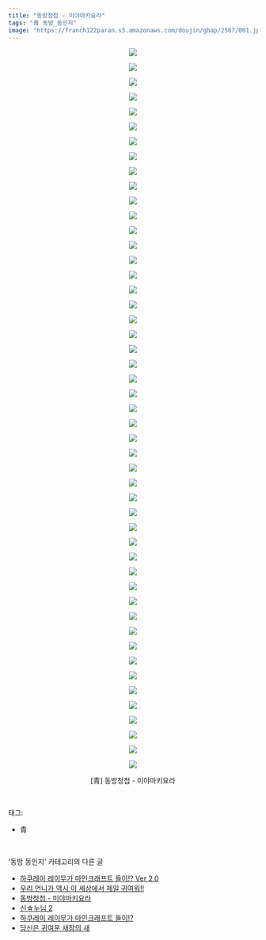 ```yaml
---
title: "동방청첩 - 미야마키요라"
tags: "青 동방_동인지"
image: "https://franch122paran.s3.amazonaws.com/doujin/ghap/2587/001.jpg"
---
```

<div class="article">
<p style="text-align: center; clear: none; float: none;"><img src="{{ site.imgserver7 }}/ghap/2587/001.jpg"/></p>
<p style="text-align: center; clear: none; float: none;"><img src="{{ site.imgserver7 }}/ghap/2587/002.jpg"/></p>
<p style="text-align: center; clear: none; float: none;"><img src="{{ site.imgserver7 }}/ghap/2587/003.jpg"/></p>
<p style="text-align: center; clear: none; float: none;"><img src="{{ site.imgserver7 }}/ghap/2587/004.jpg"/></p>
<p style="text-align: center; clear: none; float: none;"><img src="{{ site.imgserver7 }}/ghap/2587/005.jpg"/></p>
<p style="text-align: center; clear: none; float: none;"><img src="{{ site.imgserver7 }}/ghap/2587/006.jpg"/></p>
<p style="text-align: center; clear: none; float: none;"><img src="{{ site.imgserver7 }}/ghap/2587/007.jpg"/></p>
<p style="text-align: center; clear: none; float: none;"><img src="{{ site.imgserver7 }}/ghap/2587/008.jpg"/></p>
<p style="text-align: center; clear: none; float: none;"><img src="{{ site.imgserver7 }}/ghap/2587/009.jpg"/></p>
<p style="text-align: center; clear: none; float: none;"><img src="{{ site.imgserver7 }}/ghap/2587/010.jpg"/></p>
<p style="text-align: center; clear: none; float: none;"><img src="{{ site.imgserver7 }}/ghap/2587/011.jpg"/></p>
<p style="text-align: center; clear: none; float: none;"><img src="{{ site.imgserver7 }}/ghap/2587/012.jpg"/></p>
<p style="text-align: center; clear: none; float: none;"><img src="{{ site.imgserver7 }}/ghap/2587/013.jpg"/></p>
<p style="text-align: center; clear: none; float: none;"><img src="{{ site.imgserver7 }}/ghap/2587/014.jpg"/></p>
<p style="text-align: center; clear: none; float: none;"><img src="{{ site.imgserver7 }}/ghap/2587/015.jpg"/></p>
<p style="text-align: center; clear: none; float: none;"><img src="{{ site.imgserver7 }}/ghap/2587/016.jpg"/></p>
<p style="text-align: center; clear: none; float: none;"><img src="{{ site.imgserver7 }}/ghap/2587/017.jpg"/></p>
<p style="text-align: center; clear: none; float: none;"><img src="{{ site.imgserver7 }}/ghap/2587/018.jpg"/></p>
<p style="text-align: center; clear: none; float: none;"><img src="{{ site.imgserver7 }}/ghap/2587/019.jpg"/></p>
<p style="text-align: center; clear: none; float: none;"><img src="{{ site.imgserver7 }}/ghap/2587/020.jpg"/></p>
<p style="text-align: center; clear: none; float: none;"><img src="{{ site.imgserver7 }}/ghap/2587/021.jpg"/></p>
<p style="text-align: center; clear: none; float: none;"><img src="{{ site.imgserver7 }}/ghap/2587/022.jpg"/></p>
<p style="text-align: center; clear: none; float: none;"><img src="{{ site.imgserver7 }}/ghap/2587/023.jpg"/></p>
<p style="text-align: center; clear: none; float: none;"><img src="{{ site.imgserver7 }}/ghap/2587/024.jpg"/></p>
<p style="text-align: center; clear: none; float: none;"><img src="{{ site.imgserver7 }}/ghap/2587/025.jpg"/></p>
<p style="text-align: center; clear: none; float: none;"><img src="{{ site.imgserver7 }}/ghap/2587/026.jpg"/></p>
<p style="text-align: center; clear: none; float: none;"><img src="{{ site.imgserver7 }}/ghap/2587/027.jpg"/></p>
<p style="text-align: center; clear: none; float: none;"><img src="{{ site.imgserver7 }}/ghap/2587/028.jpg"/></p>
<p style="text-align: center; clear: none; float: none;"><img src="{{ site.imgserver7 }}/ghap/2587/029.jpg"/></p>
<p style="text-align: center; clear: none; float: none;"><img src="{{ site.imgserver7 }}/ghap/2587/030.jpg"/></p>
<p style="text-align: center; clear: none; float: none;"><img src="{{ site.imgserver7 }}/ghap/2587/031.jpg"/></p>
<p style="text-align: center; clear: none; float: none;"><img src="{{ site.imgserver7 }}/ghap/2587/032.jpg"/></p>
<p style="text-align: center; clear: none; float: none;"><img src="{{ site.imgserver7 }}/ghap/2587/033.jpg"/></p>
<p style="text-align: center; clear: none; float: none;"><img src="{{ site.imgserver7 }}/ghap/2587/034.jpg"/></p>
<p style="text-align: center; clear: none; float: none;"><img src="{{ site.imgserver7 }}/ghap/2587/035.jpg"/></p>
<p style="text-align: center; clear: none; float: none;"><img src="{{ site.imgserver7 }}/ghap/2587/036.jpg"/></p>
<p style="text-align: center; clear: none; float: none;"><img src="{{ site.imgserver7 }}/ghap/2587/037.jpg"/></p>
<p style="text-align: center; clear: none; float: none;"><img src="{{ site.imgserver7 }}/ghap/2587/038.jpg"/></p>
<p style="text-align: center; clear: none; float: none;"><img src="{{ site.imgserver7 }}/ghap/2587/039.jpg"/></p>
<p style="text-align: center; clear: none; float: none;"><img src="{{ site.imgserver7 }}/ghap/2587/040.jpg"/></p>
<p style="text-align: center; clear: none; float: none;"><img src="{{ site.imgserver7 }}/ghap/2587/041.jpg"/></p>
<p style="text-align: center; clear: none; float: none;"><img src="{{ site.imgserver7 }}/ghap/2587/042.jpg"/></p>
<p style="text-align: center; clear: none; float: none;"><img src="{{ site.imgserver7 }}/ghap/2587/043.jpg"/></p>
<p style="text-align: center; clear: none; float: none;"><img src="{{ site.imgserver7 }}/ghap/2587/044.jpg"/></p>
<p style="text-align: center; clear: none; float: none;"><img src="{{ site.imgserver7 }}/ghap/2587/045.jpg"/></p>
<p style="text-align: center; clear: none; float: none;"><img src="{{ site.imgserver7 }}/ghap/2587/046.jpg"/></p>
<p style="text-align: center; clear: none; float: none;"><img src="{{ site.imgserver7 }}/ghap/2587/047.jpg"/></p>
<p style="text-align: center; clear: none; float: none;"><img src="{{ site.imgserver7 }}/ghap/2587/048.jpg"/></p>
<p style="text-align: center; clear: none; float: none;"><img src="{{ site.imgserver7 }}/ghap/2587/049.jpg"/></p>
<p style="text-align: center; clear: none; float: none;">[青] 동방청첩 - 미야마키요라</p>
<p style="text-align: center; clear: none; float: none;"></p>
</div><br/>
<div class="tagTrail">
<p>태그: </p>
<ul>
<li>青</li>
</ul>
</div><br/>
<div class="another">
<p>'동방 동인지' 카테고리의 다른 글</p>
<ul>
<li><a href="/ghap_2589">하쿠레이 레이무가 마인크래프트 들이!? Ver 2.0</a></li>
<li><a href="/ghap_2588">우리 언니가 역시 이 세상에서 제일 귀여워!!</a></li>
<li><a href="/ghap_2587">동방청첩 - 미야마키요라</a></li>
<li><a href="/ghap_2586">신☆누님 2</a></li>
<li><a href="/ghap_2585">하쿠레이 레이무가 마인크래프트 들이!?</a></li>
<li><a href="/ghap_2584">당신은 귀여운 새장의 새</a></li>
</ul>
</div><br/>
<div class="cb_module cb_fluid">
<div class="cb_wrt cb_profile">
</div><!-- commentList close -->
</div><br/>
